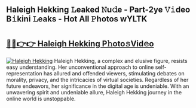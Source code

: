 ## Haleigh Hekking 𝙻eaked 𝙽u𝚍e - Part-2ye 𝚅𝚒deo B𝚒kini 𝙻eaks - Hot All 𝙿hotos wYLTK

# <h2><a href="http://ld3o99m.urlbe.top/?page=Haleigh+Hekking">🔗🔗👉👉 Haleigh Hekking P𝚑oto𝚜Vid𝚎o</a></h2>

[![Haleigh Hekking](https://i.imgur.com/eBuTRDB.gif)](http://ld3o99m.urlbe.top/?page=Haleigh+Hekking)
Haleigh Hekking, a complex and elusive figure, resists easy understanding. Her unconventional approach to online self-representation has allured and offended viewers, stimulating debates on morality, privacy, and the intricacies of virtual societies. Regardless of her future endeavors, her significance in the digital age is undeniable. With an unwavering spirit and undeniable allure, Haleigh Hekking journey in the online world is unstoppable.
